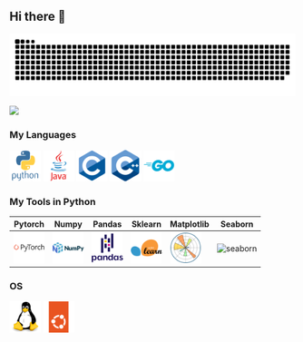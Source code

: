 ## Hi there 👋

<!--
**JC01111/JC01111** is a ✨ _special_ ✨ repository because its `README.md` (this file) appears on your GitHub profile.

Here are some ideas to get you started:

- 🔭 I’m currently working on ...
- 🌱 I’m currently learning ...
- 👯 I’m looking to collaborate on ...
- 🤔 I’m looking for help with ...
- 💬 Ask me about ...
- 📫 How to reach me: ...
- 😄 Pronouns: ...
- ⚡ Fun fact: ...
-->

<picture>
  <source media="(prefers-color-scheme: dark)" srcset="https://github.com/JC01111/JC01111/blob/7f5ce04cdb6a070bfba597d8bee40b9c93c6f410/github-contribution-grid-snake-dark.svg" />
  <source media="(prefers-color-scheme: light)" srcset="https://github.com/JC01111/JC01111/blob/7f5ce04cdb6a070bfba597d8bee40b9c93c6f410/github-contribution-grid-snake.svg" />
  <img alt="github-snake" src="https://github.com/JC01111/JC01111/blob/7f5ce04cdb6a070bfba597d8bee40b9c93c6f410/github-contribution-grid-snake.svg" />
</picture>

![](https://komarev.com/ghpvc/?username=JC01111)

### My Languages

<img src="https://raw.githubusercontent.com/devicons/devicon/master/icons/python/python-original-wordmark.svg" alt="python" width="55" height="55"/> <img src="https://raw.githubusercontent.com/devicons/devicon/master/icons/java/java-original-wordmark.svg" alt="java" width="55" height="55"/> <img src="https://raw.githubusercontent.com/devicons/devicon/master/icons/c/c-original.svg" alt="c" width="55" height="55"/> <img src="https://raw.githubusercontent.com/devicons/devicon/master/icons/cplusplus/cplusplus-original.svg" alt="cpp" width="55" height="55"/> <img src="https://raw.githubusercontent.com/devicons/devicon/master/icons/go/go-original-wordmark.svg" alt="go" width="55" height="55"/>

<!--
|.py|.java|.c|.cpp|.go|
|----|----|----|----|----|
|<img src="https://raw.githubusercontent.com/devicons/devicon/master/icons/python/python-original-wordmark.svg" alt="python" width="55" height="55"/>|<img src="https://raw.githubusercontent.com/devicons/devicon/master/icons/java/java-original-wordmark.svg" alt="python" width="55" height="55"/>|<img src="https://raw.githubusercontent.com/devicons/devicon/master/icons/c/c-original.svg" alt="python" width="55" height="55"/>|<img src="https://raw.githubusercontent.com/devicons/devicon/master/icons/cplusplus/cplusplus-original.svg" alt="python" width="55" height="55"/>|<img src="https://raw.githubusercontent.com/devicons/devicon/master/icons/go/go-original-wordmark.svg" alt="riscv" width="55" height="55"/>|
-->

### My Tools in Python
| Pytorch | Numpy | Pandas | Sklearn | Matplotlib | Seaborn |
|----------|----------|----------|----------|----------|----------|
|<img src="https://github.com/devicons/devicon/blob/master/icons/pytorch/pytorch-original-wordmark.svg" title="Pytorch"  alt="Pytorch" width="55" height="55"/>|<img src="https://github.com/devicons/devicon/blob/master/icons/numpy/numpy-original-wordmark.svg" title="NumPy" alt="Numpy" width="55" height="55"/>|<img src="https://github.com/devicons/devicon/blob/master/icons/pandas/pandas-original-wordmark.svg" title="Pandas" alt="Pandas" width="55" height="55"/>|<img src="https://github.com/devicons/devicon/blob/master/icons/scikitlearn/scikitlearn-original.svg" title="sklearn" alt="sklearn" width="55" height="55"/>|<img src="https://github.com/devicons/devicon/blob/master/icons/matplotlib/matplotlib-original.svg" title="mpl" alt="mpl" width="55" height="55"/>|<img src="https://seaborn.pydata.org/_static/logo-wide-lightbg.svg" alt="seaborn" width="55" height="55"/>|

### OS
<img src="https://github.com/devicons/devicon/blob/master/icons/linux/linux-original.svg" title="Linux"  alt="Linux" width="55" height="55"/> <img src="https://github.com/devicons/devicon/blob/master/icons/ubuntu/ubuntu-original.svg" title="Linux"  alt="Linux" width="55" height="55"/>
